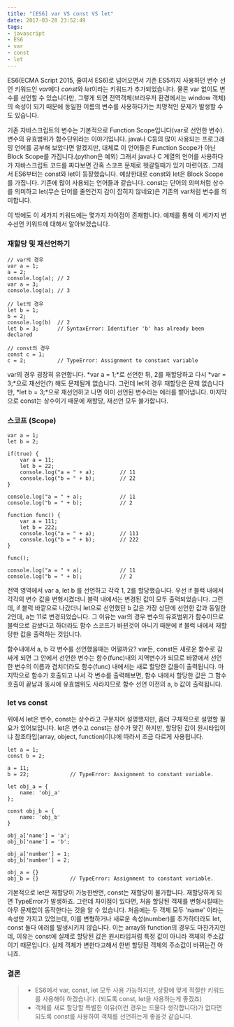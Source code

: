 ```yaml
---
title: "[ES6] var VS const VS let"
date: 2017-03-28 23:52:49
tags:
- javascript
- ES6
- var
- const
- let
---
```

ES6(ECMA Script 2015, 줄여서 ES6)로 넘어오면서 기존 ES5까지 사용하던 변수 선언 키워드인 *var*에다 *const*와 *let*이라는 키워드가 추가되었습니다. 물론 var 없이도 변수를 선언할 수 있습니다만, 그렇게 되면 전역객체(브라우저 환경에서는 window 객체)의 속성이 되기 때문에 동일한 이름의 변수를 사용하다가는 치명적인 문제가 발생할 수도 있습니다.

기존 자바스크립트의 변수는 기본적으로 Function Scope입니다(var로 선언한 변수). 변수의 유효범위가 함수단위라는 이야기입니다. java나 C등의 많이 사용되는 프로그래밍 언어를 공부해 보았다면 알겠지만, 대체로 이 언어들은 Function Scope가 아닌 Block Scope를 가집니다.(python은 예외) 그래서 java나 C 계열의 언어를 사용하다가 자바스크립트 코드를 짜다보면 간혹 스코프 문제로 헷갈릴때가 있기 마련이죠. 그래서 ES6부터는 const와 let이 등장했습니다. 예상한대로 const와 let은 Block Scope를 가집니다. 기존에 많이 사용되는 언어들과 같습니다. const는 단어의 의미처럼 상수를 의미하고 let(무슨 단어를 줄인건지 감이 잡히지 않네요)은 기존의 var처럼 변수를 의미합니다. 

이 밖에도 이 세가지 키워드에는 몇가지 차이점이 존재합니다. 예제를 통해 이 세가지 변수선언 키워드에 대해서 알아보겠습니다.


### 재할당 및 재선언하기

```
// var의 경우
var a = 1;
a = 2;
console.log(a); // 2
var a = 3;
console.log(a); // 3

// let의 경우
let b = 1;
b = 2;
console.log(b)	// 2
let b = 3; 		// SyntaxError: Identifier 'b' has already been declared

// const의 경우
const c = 1;
c = 2; 			// TypeError: Assignment to constant variable
```

var의 경우 굉장히 유연합니다. *var a = 1;*로 선언한 뒤, 2를 재할당하고 다시 *var = 3;*으로 재선언(?) 해도 문제될게 없습니다.
그런데 let의 경우 재할당은 문제 없습니다만, *let b = 3;*으로 재선언하고 나면 이미 선언된 변수라는 에러를 뱉어냅니다.
마지막으로 const는 상수이기 때문에 재할당, 재선언 모두 불가합니다.


### 스코프 (Scope)

```
var a = 1;
let b = 2;

if(true) {
	var a = 11;
	let b = 22;
	console.log("a = " + a);		// 11
	console.log("b = " + b);		// 22
}

console.log("a = " + a);			// 11
console.log("b = " + b);			// 2

function func() {
	var a = 111;
	let b = 222; 
	console.log("a = " + a);		// 111
	console.log("b = " + b);		// 222
}

func();

console.log("a = " + a);			// 11
console.log("b = " + b);			// 2
```

전역 영역에서 var a, let b 를 선언하고 각각 1, 2를 할당했습니다. 우선 if 블럭 내에서 각각의 변수 값을 변형시켰더니 블럭 내에서는 변경된 값이 모두 출력되었습니다. 그런데, if 블럭 바깥으로 나갔더니 let으로 선언했던 b 값은 가장 상단에 선언한 값과 동일한 2인데, a는 11로 변경되었습니다. 그 이유는 var의 경우 변수의 유효범위가 함수이므로 블럭으로 감쌌다고 하더라도 함수 스코프가 바뀐것이 아니기 때문에 if 블럭 내에서 재할당한 값을 출력하는 것입니다.

함수내에서 a, b 각 변수를 선언했을때는 어떨까요? var든, const든 새로운 함수로 감싸게 되면 그 안에서 선언한 변수는 함수(func)내의 지역변수가 되므로 바깥에서 선언한 변수의 이름과 겹치더라도 함수(func) 내에서는 새로 할당한 값들이 출력됩니다. 마지막으로 함수가 호출되고 나서 각 변수를 출력해보면, 함수 내에서 할당한 값은 그 함수 호출이 끝남과 동시에 유효범위도 사라지므로 함수 선언 이전의 a, b 값이 출력됩니다.


### let vs const

위에서 let은 변수, const는 상수라고 구분지어 설명했지만, 좀더 구체적으로 설명할 필요가 있어보입니다. let은 변수고 const는 상수가 맞긴 하지만, 할당된 값이 원시타입이냐 참조타입(array, object, function)이냐에 따라서 조금 다르게 사용됩니다.

```
let a = 1;
const b = 2;

a = 11;
b = 22;				// TypeError: Assignment to constant variable.

let obj_a = {
	name: 'obj_a'
};

const obj_b = {
	name: 'obj_b'
}

obj_a['name'] = 'a';
obj_b['name'] = 'b';

obj_a['number'] = 1;
obj_b['number'] = 2;

obj_a = {}
obj_b = {}			// TypeError: Assignment to constant variable.
```

기본적으로 let은 재할당이 가능한반면, const는 재할당이 불가합니다. 재할당하게 되면 TypeError가 발생하죠. 그런데 차이점이 있다면, 처음 할당된 객체를 변형시킬때는 아무 문제없이 동작한다는 것을 알 수 있습니다. 처음에는 두 객체 모두 'name' 이라는 속성만 가지고 있었는데, 이를 변형하거나 새로운 속성(number)를 추가하더라도 let, const 둘다 에러를 발생시키지 않습니다. 이는 array와 function의 경우도 마찬가지인데, 이유는 const에 실제로 할당된 값은 원시타입처럼 특정 값이 아니라 객체의 주소값이기 때문입니다. 실제 객체가 변한다고해서 한번 할당된 객체의 주소값이 바뀌는건 아니죠. 


### 결론

> - ES6에서 var, const, let 모두 사용 가능하지만, 상황에 맞게 적절한 키워드를 사용해야 하겠습니다. (되도록 const, let을 사용하는게 좋겠죠)
> - 객체를 새로 할당할 특별한 이유(이런 경우는 드물다 생각합니다)가 없다면 되도록 const를 사용하여 객체를 선언하는게 좋을것 같습니다. 
